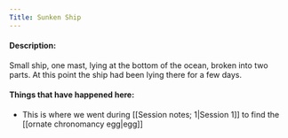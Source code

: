 ```yaml
---
Title: Sunken Ship
---
```

#### Description:
Small ship, one mast, lying at the bottom of the ocean, broken into two parts. At this point the ship had been lying there for a few days.

#### Things that have happened here:
* This is where we went during [[Session notes; 1|Session 1]] to find the [[ornate chronomancy egg|egg]]